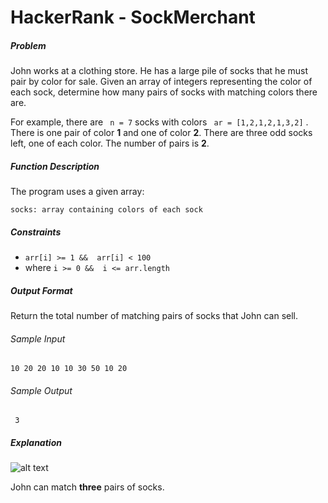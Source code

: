 # HackerRank - SockMerchant

##### Problem
John works at a clothing store. He has a large pile of socks that he must pair by color for sale. Given an array of integers representing the color of each sock, determine how many pairs of socks with matching colors there are.

For example, there are ``` n = 7```
socks with colors ``` ar = [1,2,1,2,1,3,2]``` . There is one pair of color **1** and one of color **2**. There are three odd socks left, one of each color. The number of pairs is **2**.

##### Function Description

The program uses a given array: 

    socks: array containing colors of each sock


##### Constraints

* ``` arr[i] >= 1 &&  arr[i] < 100 ```
* where ``` i >= 0 &&  i <= arr.length ```

##### Output Format

Return the total number of matching pairs of socks that John can sell.

###### Sample Input

```10 20 20 10 10 30 50 10 20```

###### Sample Output

``` 3```

##### Explanation

![alt text](https://s3.amazonaws.com/hr-challenge-images/25168/1474122392-c7b9097430-sock.png "Picture connecting all possible pairs in the given array.")

John can match **three** pairs of socks.
